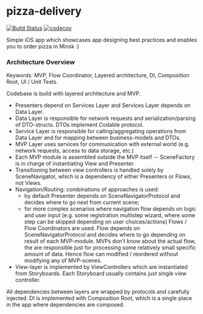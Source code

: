 # pizza-delivery
[![Build Status](https://travis-ci.org/i-karpov/pizza-delivery.svg?branch=development)](https://travis-ci.org/i-karpov/pizza-delivery)
[![codecov](https://codecov.io/gh/i-karpov/pizza-delivery/branch/development/graph/badge.svg)](https://codecov.io/gh/i-karpov/pizza-delivery)

Simple iOS app which showcases app designing best practices and enables you to order pizza in Minsk :)


### Architecture Overview

Keywords: MVP, Flow Coordinator, Layered architecture, DI, Composition Root, UI / Unit Tests.

Codebase is build with layered architecture and MVP. 

* Presenters depend on Services Layer and Services Layer depends on Data Layer.
* Data Layer is responsible for network requests and serialization/parsing of DTO-structs. DTOs implement Codable protocol.
* Service Layer is responsible for calling/aggregating operations from Data Layer and for mapping between business-models and DTOs.
* MVP Layer uses services for communication with external world (e.g. network requests, access to data storage, etc.)
* Each MVP module is assembled outside the MVP itself -- SceneFactory is in charge of instantiating View and Presenter. 
* Transitioning between view controllers is handled solely by SceneNavigator, which is a dependency of either Presenters or Flows, not Views.
* Navigation/Routing: combinations of approaches is used:
	- by default Presenter depends on SceneNavigatorProtocol and decides where to go next from current scene;
	- for more complex scenarios where navigation flow depends on logic and user input (e.g. some registration multistep wizard, where some step can be skipped depending on user choices/actions) Flows / Flow Coordinators are used. 
Flow depends on SceneNavigatorProtocol and decides where to go depending on result of each MVP-module. MVPs don't know about the actual flow, the are responsible just for processing some relatively small specific amount of data.
Hence flow can modified / reordered without modifying any of MVP-scenes.
* View-layer is implemented by ViewControllers which are instantiated from Storyboards. Each Storyboard usually contains just single view controller.

All dependencies between layers are wrapped by protocols and carefully injected. DI is implemented with Composition Root, which is a single place in the app where dependencies are composed.
